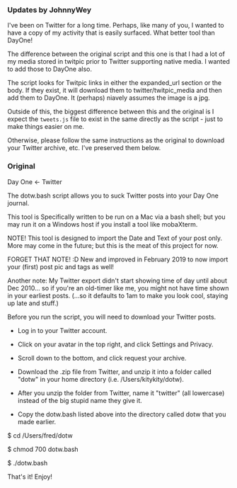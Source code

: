 ### Updates by JohnnyWey

I've been on Twitter for a long time. Perhaps, like many of you, I wanted to have a copy of my activity that is easily surfaced. What better tool than DayOne!

The difference between the original script and this one is that I had a lot of my media stored in twitpic prior to Twitter supporting native media. I wanted to add those to DayOne also.

The script looks for Twitpic links in either the expanded_url section or the body. If they exist, it will download them to twitter/twitpic_media and then add them to DayOne. It (perhaps) niavely assumes the image is a jpg.

Outside of this, the biggest difference between this and the original is I expect the `tweets.js` file to exist in the same directly as the script - just to make things easier on me.

Otherwise, please follow the same instructions as the original to download your Twitter archive, etc. I've preserved them below.

### Original
Day One <- Twitter

The dotw.bash script allows you to suck Twitter posts into your Day One journal.

This tool is Specifically written to be run on a Mac via a bash shell; but you may run it on a Windows host if you install a tool like mobaXterm.

NOTE! This tool is designed to import the Date and Text of your post only. More may come in the future; but this is the meat of this project for now.

FORGET THAT NOTE! :D New and improved in February 2019 to now import your (first) post pic and tags as well!

Another note: My Twitter export didn't start showing time of day until about Dec 2010... so if you're an old-timer like me, you might not have time shown in your earliest posts. (...so it defaults to 1am to make you look cool, staying up late and stuff.)

Before you run the script, you will need to download your Twitter posts.

- Log in to your Twitter account.

- Click on your avatar in the top right, and click Settings and Privacy.

- Scroll down to the bottom, and click request your archive.

- Download the .zip file from Twitter, and unzip it into a folder called "dotw" in your home directory (i.e. /Users/kitykity/dotw).

- After you unzip the folder from Twitter, name it "twitter" (all lowercase) instead of the big stupid name they give it.

- Copy the dotw.bash listed above into the directory called dotw that you made earlier.

$ cd /Users/fred/dotw

$ chmod 700 dotw.bash

$ ./dotw.bash

That's it! Enjoy!
